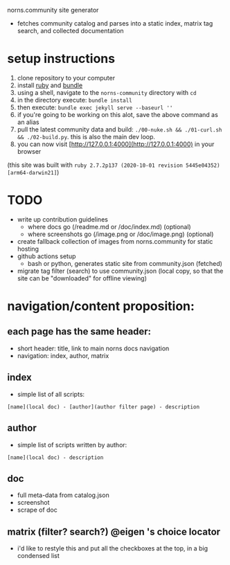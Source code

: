 norns.community site generator

- fetches community catalog and parses into a static index, matrix tag search, and collected documentation

# setup instructions

1. clone repository to your computer
2. install [ruby](https://www.ruby-lang.org/en/) and [bundle](https://bundler.io/)
3. using a shell, navigate to the `norns-community` directory with `cd`
4. in the directory execute: `bundle install`
5. then execute: `bundle exec jekyll serve --baseurl ''`
6. if you're going to be working on this alot, save the above command as an alias
7. pull the latest community data and build: `./00-nuke.sh && ./01-curl.sh && ./02-build.py`. this is also the main dev loop.
8. you can now visit [http://127.0.0.1:4000](http://127.0.0.1:4000) in your browser

(this site was built with `ruby 2.7.2p137 (2020-10-01 revision 5445e04352) [arm64-darwin21]`)

# TODO

- write up contribution guidelines
  - where docs go (/readme.md or /doc/index.md) (optional)
  - where screenshots go (/image.png or /doc/image.png) (optional)
- create fallback collection of images from norns.community for static hosting
- github actions setup
  - bash or python, generates static site from community.json (fetched)
- migrate tag filter (search) to use community.json (local copy, so that the site can be "downloaded" for offline viewing)

# navigation/content proposition:

## each page has the same header:
- short header: title, link to main norns docs navigation
- navigation: index, author, matrix

## index
- simple list of all scripts:
```
[name](local doc) - [author](author filter page) - description
```

## author
- simple list of scripts written by author:
```
[name](local doc) - description
```

## doc
- full meta-data from catalog.json
- screenshot
- scrape of doc

## matrix (filter? search?) @eigen 's choice locator
- i'd like to restyle this and put all the checkboxes at the top, in a big condensed list

